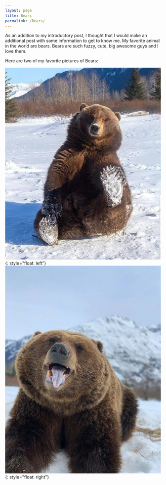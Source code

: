 ```yaml
---
layout: page
title: Bears
permalink: /Bears/
---
```

As an addition to my introductory post, I thought that I would make an additional post with some information to get to know me. My favorite animal in the world are bears. Bears are such fuzzy, cute, big awesome guys and I love them.

Here are two of my favorite pictures of Bears:

![Bear Playing in the Snow](./pic_assets/Bear1.JPG){: style="float: left"}
![Bear being silly](./pic_assets/Bear2.JPG){: style="float: right"}
